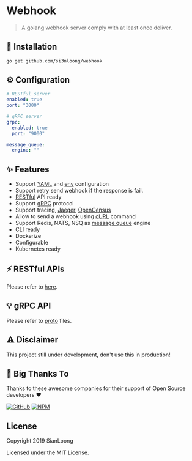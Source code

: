 # Webhook

> A golang webhook server comply with at least once deliver.

## 🔨 Installation

```bash
go get github.com/si3nloong/webhook
```

## ⚙️ Configuration

```yaml
# RESTful server
enabled: true
port: "3000"

# gRPC server
grpc:
  enabled: true
  port: "9000"

message_queue:
  engine: ""
```

## ✨ Features

- Support [YAML](https://yaml.org/) and [env](https://en.wikipedia.org/wiki/Env) configuration
- Support retry send webhook if the response is fail.
- [RESTful](https://en.wikipedia.org/wiki/Representational_state_transfer) API ready
- Support [gRPC](https://grpc.io/) protocol
- Support tracing, [Jaeger](https://github.com/jaegertracing/jaeger), [OpenCensus](https://opencensus.io/)
- Allow to send a webhook using [cURL](https://curl.se/) command
- Support Redis, NATS, NSQ as [message queue](https://en.wikipedia.org/wiki/Message_queue) engine
- CLI ready
- Dockerize
- Configurable
- Kubernetes ready

## ⚡️ RESTful APIs

Please refer to [here](/http/README.md).

## 💡 gRPC API

Please refer to [proto](/grpc/api) files.

## ⚠️ Disclaimer

This project still under development, don't use this in production!

## 🎉 Big Thanks To

Thanks to these awesome companies for their support of Open Source developers ❤

[![GitHub](https://jstools.dev/img/badges/github.svg)](https://github.com/open-source)
[![NPM](https://jstools.dev/img/badges/npm.svg)](https://www.npmjs.com/)

## License

Copyright 2019 SianLoong

Licensed under the MIT License.
